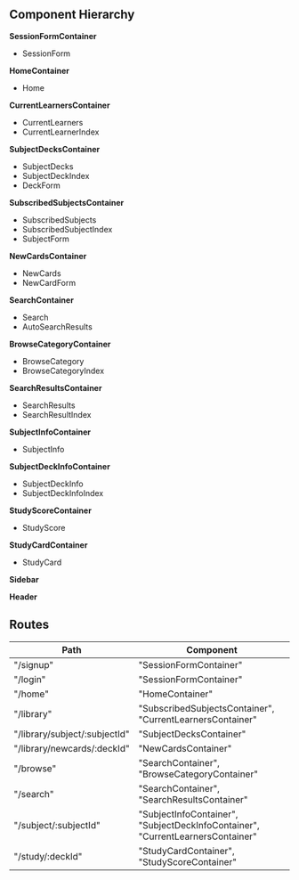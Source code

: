 ## Component Hierarchy

**SessionFormContainer**
 - SessionForm

**HomeContainer**
 - Home

**CurrentLearnersContainer**
 - CurrentLearners
 - CurrentLearnerIndex

**SubjectDecksContainer**
 - SubjectDecks
 - SubjectDeckIndex
 - DeckForm

**SubscribedSubjectsContainer**
 - SubscribedSubjects
 - SubscribedSubjectIndex
 - SubjectForm

**NewCardsContainer**
 - NewCards
 - NewCardForm

 **SearchContainer**
 - Search
 - AutoSearchResults

 **BrowseCategoryContainer**
 - BrowseCategory
 - BrowseCategoryIndex

 **SearchResultsContainer**
 - SearchResults
 - SearchResultIndex

 **SubjectInfoContainer**
 - SubjectInfo

 **SubjectDeckInfoContainer**
 - SubjectDeckInfo
 - SubjectDeckInfoIndex

 **StudyScoreContainer**
 - StudyScore

 **StudyCardContainer**
 - StudyCard

 **Sidebar**

 **Header**

## Routes

|Path   | Component   |
|-------|-------------|
| "/signup" | "SessionFormContainer" |
| "/login" | "SessionFormContainer" |
| "/home" | "HomeContainer" |
| "/library" | "SubscribedSubjectsContainer", "CurrentLearnersContainer" |
| "/library/subject/:subjectId" | "SubjectDecksContainer" |
| "/library/newcards/:deckId" | "NewCardsContainer" |
| "/browse" | "SearchContainer", "BrowseCategoryContainer" |
| "/search" | "SearchContainer", "SearchResultsContainer" |
| "/subject/:subjectId" | "SubjectInfoContainer", "SubjectDeckInfoContainer", "CurrentLearnersContainer" |
| "/study/:deckId" | "StudyCardContainer", "StudyScoreContainer" |
